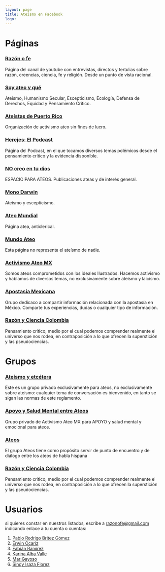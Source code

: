 ```yaml
---
layout: page
title: Ateísmo en Facebook
logo: 
---
```


# Páginas

### [Razón o fe](https://www.facebook.com/Razonofe)
Página del canal de youtube con entrevistas, directos y tertulias sobre razón, creencias, ciencia, fe y religión. Desde un punto de vista racional.

### [Soy ateo y qué](https://www.facebook.com/soyateo.yque.oficial)
Ateísmo, Humanismo Secular, Escepticismo, Ecología, Defensa de Derechos, Equidad y Pensamiento Crítico.


### [Ateístas de Puerto Rico](https://www.facebook.com/ateistaspr/)
Organización de activismo ateo sin fines de lucro.


### [Herejes: El Podcast](https://www.facebook.com/herejespodcast/)
Página del Podcast, en el que tocamos diversos temas polémicos desde el pensamiento crítico y la evidencia disponible.


### [NO creo en tu dios](https://www.facebook.com/No-Creo-En-Tu-Dios-269232553936375/)
ESPACIO PARA ATEOS. Publicaciones ateas y de interés general.


### [Mono Darwin](https://www.facebook.com/ElMonoDarwin/)
Ateísmo y escepticismo.


### [Ateo Mundial](https://www.facebook.com/Ateomundial/)
Página atea, anticlerical.


### [Mundo Ateo](https://www.facebook.com/MundoAteo.org)
Esta página no representa el ateísmo de nadie.


### [Activismo Ateo MX](https://www.facebook.com/ActivismoAteoMX)
Somos ateos comprometidos con los ideales Ilustrados. Hacemos activismo y hablamos de diversos temas, no exclusivamente sobre ateísmo y laicismo.


### [Apostasía Mexicana](https://www.facebook.com/Apostasiamexicana/)
Grupo dedicaco a compartir información relacionada con la apostasía en México. Comparte tus experiencias, dudas o cualquier tipo de información.


### [Razón y Ciencia Colombia](https://www.facebook.com/RazonyCienciaColombia)
Pensamiento critico, medio por el cual podemos comprender realmente el universo que nos rodea, en contraposición a lo que ofrecen la superstición y las pseudociencias.

# Grupos

### [Ateísmo y etcétera](https://www.facebook.com/groups/AteismoYEtcetera)
Este es un grupo privado exclusivamente para ateos, no exclusivamente sobre ateísmo: cualquier tema de conversación es bienvenido, en tanto se sigan las normas de este reglamento.

### [Apoyo y Salud Mental entre Ateos](https://www.facebook.com/groups/ApoyoAteo)
Grupo privado de Activismo Ateo MX para APOYO y salud mental y emocional para ateos.


### [Ateos](https://www.facebook.com/groups/nocreyentes/)
El grupo Ateos tiene como propósito servir de punto de encuentro y de diálogo entre los ateos de habla hispana

### [Razón y Ciencia Colombia](https://www.facebook.com/RazonyCienciaColombia)
Pensamiento critico, medio por el cual podemos comprender realmente el universo que nos rodea, en contraposición a lo que ofrecen la superstición y las pseudociencias.

# Usuarios

si quieres constar en nuestros listados, escribe a razonofe@gmail.com indicando enlace a tu cuenta o cuentas:

1. [Pablo Rodrigo Britez Gómez](https://www.facebook.com/pablorodrigo.britezgomez)
1. [Erwin Ocariz](https://www.facebook.com/erwin.ocariz?comment_id=Y29tbWVudDozMzk2NjQ0MDYzNzQ3OTQ5XzMzOTc0MzA2ODAzMzU5NTQ%3D)
1. [Fabián Ramírez](https://www.facebook.com/panchis101986?comment_id=Y29tbWVudDozMzk2NjQ0MDYzNzQ3OTQ5XzMzOTg2NTcwNzM1NDY2NDg%3D)
1. [Karina Alba Valle](https://www.facebook.com/karina.albavalle)
1. [Mar Gayoso](https://www.facebook.com/davidruizmx)
1. [Sindy Isaza Florez](https://www.facebook.com/sindy89)